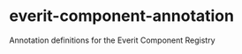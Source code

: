 everit-component-annotation
===========================

Annotation definitions for the Everit Component Registry
